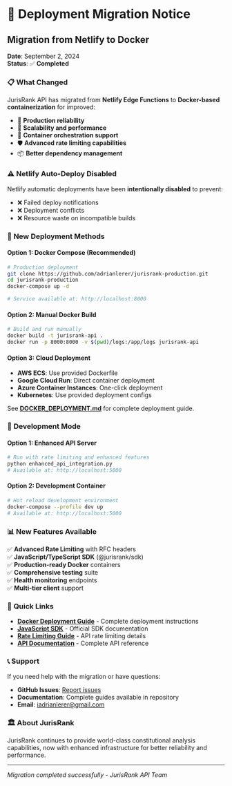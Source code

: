 # 🚀 Deployment Migration Notice

## Migration from Netlify to Docker

**Date**: September 2, 2024  
**Status**: ✅ **Completed**

### 📋 **What Changed**

JurisRank API has migrated from **Netlify Edge Functions** to **Docker-based containerization** for improved:

- 🔧 **Production reliability**
- 🚀 **Scalability and performance** 
- 🐳 **Container orchestration support**
- 🛡️ **Advanced rate limiting capabilities**
- 📦 **Better dependency management**

### ⚠️ **Netlify Auto-Deploy Disabled**

Netlify automatic deployments have been **intentionally disabled** to prevent:
- ❌ Failed deploy notifications
- ❌ Deployment conflicts
- ❌ Resource waste on incompatible builds

### 🔧 **New Deployment Methods**

#### **Option 1: Docker Compose (Recommended)**
```bash
# Production deployment
git clone https://github.com/adrianlerer/jurisrank-production.git
cd jurisrank-production
docker-compose up -d

# Service available at: http://localhost:8000
```

#### **Option 2: Manual Docker Build**
```bash
# Build and run manually
docker build -t jurisrank-api .
docker run -p 8000:8000 -v $(pwd)/logs:/app/logs jurisrank-api
```

#### **Option 3: Cloud Deployment**
- **AWS ECS**: Use provided Dockerfile
- **Google Cloud Run**: Direct container deployment  
- **Azure Container Instances**: One-click deployment
- **Kubernetes**: Use provided deployment configs

See **[DOCKER_DEPLOYMENT.md](DOCKER_DEPLOYMENT.md)** for complete deployment guide.

### 🧪 **Development Mode**

#### **Option 1: Enhanced API Server**
```bash
# Run with rate limiting and enhanced features
python enhanced_api_integration.py
# Available at: http://localhost:5000
```

#### **Option 2: Development Container**
```bash  
# Hot reload development environment
docker-compose --profile dev up
# Available at: http://localhost:5000
```

### 📊 **New Features Available**

✅ **Advanced Rate Limiting** with RFC headers  
✅ **JavaScript/TypeScript SDK** (@jurisrank/sdk)  
✅ **Production-ready Docker** containers  
✅ **Comprehensive testing** suite  
✅ **Health monitoring** endpoints  
✅ **Multi-tier client** support  

### 🔗 **Quick Links**

- **[Docker Deployment Guide](DOCKER_DEPLOYMENT.md)** - Complete deployment instructions
- **[JavaScript SDK](sdk/js/README.md)** - Official SDK documentation
- **[Rate Limiting Guide](RATE_LIMITING_IMPLEMENTATION.md)** - API rate limiting details
- **[API Documentation](API_DOCUMENTATION.md)** - Complete API reference

### 📞 **Support**

If you need help with the migration or have questions:

- **GitHub Issues**: [Report issues](https://github.com/adrianlerer/jurisrank-production/issues)
- **Documentation**: Complete guides available in repository
- **Email**: iadrianlerer@gmail.com

### 🏛️ **About JurisRank**

JurisRank continues to provide world-class constitutional analysis capabilities, now with enhanced infrastructure for better reliability and performance.

---

*Migration completed successfully - JurisRank API Team*